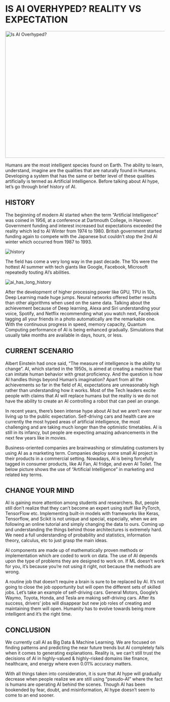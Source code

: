# IS AI OVERHYPED? REALITY VS EXPECTATION

<img src="https://user-images.githubusercontent.com/40186859/176985012-602eacc2-bcab-40e6-944d-d61ec09ab635.jpg" alt="Is AI Overhyped?" width="800" height = "400">


Humans are the most intelligent species found on Earth. The ability to learn, understand, imagine are the qualities that are naturally found in Humans. Developing a system that has the same or better level of these qualities artificially is termed as Artificial Intelligence.  Before talking about AI hype, let’s go through brief history of AI.

## HISTORY

The beginning of modern AI started when the term “Artificial Intelligence” was coined in 1956, at a conference at Dartmouth College, in Hanover. Government funding and interest increased but expectations exceeded the reality which led to AI Winter from 1974 to 1980. British government started funding again to compete with the Japanese but couldn’t stop the 2nd AI winter which occurred from 1987 to 1993.

![history](https://user-images.githubusercontent.com/40186859/176985498-f4558a8c-514d-46ea-aaed-c712bba3aa46.png)

The field has come a very long way in the past decade. The 10s were the hottest AI summer with tech giants like Google, Facebook, Microsoft repeatedly touting AI’s abilities.

![ai_has_long_history](https://user-images.githubusercontent.com/40186859/176985527-894ecd01-f93d-4813-bc67-e9833e402e9b.png)

After the development of higher processing power like GPU, TPU in 10s, Deep Learning made huge jumps. Neural networks offered better results than other algorithms when used on  the same data. Talking about the achievement because of Deep learning, Alexa and Siri understanding your voice, Spotify, and Netflix recommending what you watch next, Facebook tagging all your friends in a photo automatically are the remarkable one. With the continuous progress in speed, memory capacity, Quantum Computing performance of AI is being enhanced gradually. Simulations that usually take months are available in days, hours, or less. 

## CURRENT SCENARIO

Albert Einstein had once said, “The measure of intelligence is the ability to change”. AI, which started in the 1950s,  is aimed at creating a machine that can imitate human behavior with great proficiency. And the question is how AI handles things beyond Human’s imagination? Apart from all the achievements so far in the field of AI, expectations are unreasonably high rather than understanding how it works. Most of the Tech leaders excite people with claims that AI will replace humans but the reality is we do not have the ability to create an AI controlling a robot that can peel an orange.

In recent years, there’s been intense hype about AI but we aren’t even near living up to the public expectation. Self-driving cars and health care are currently the most hyped areas of artificial intelligence, the most challenging and are taking much longer than the optimistic timetables. AI is still in its infancy, but people are expecting amazing advancements in the next few years like in movies.

Business-oriented companies are brainwashing or stimulating customers by using AI as a marketing term. Companies deploy some small AI project in their products in a commercial setting. Nowadays, AI is being forcefully tagged in consumer products, like AI Fan, AI fridge, and even AI Toilet.  The below picture shows the use of “Artificial Intelligence” in marketing and related key terms.

## CHANGE YOUR MIND

AI is gaining more attention among students and researchers. But, people still don’t realize that they can’t become an expert using stuff like PyTorch, TensorFlow etc. Implementing built-in models with frameworks like Keras, Tensorflow, and Scikit is not unique and special, especially, when we are following an online tutorial and simply changing the data to ours. Coming up and understanding the things behind those architectures is extremely hard. We need a full understanding of probability and statistics, information theory, calculus, etc to just grasp the main ideas.

AI components are made up of mathematically proven methods or implementation which are coded to work on data. The use of AI depends upon the type of problems they are designed to work on. If ML doesn’t work for you, it’s because you’re not using it right, not because the methods are wrong. 

A routine job that doesn’t require a brain is sure to be replaced by AI. It’s not going to close the job opportunity but will open the different sets of skilled jobs. Let’s take an example of self-driving cars.  General Motors, Google’s Waymo, Toyota, Honda, and Tesla are making self-driving cars. After its success, drivers’ jobs will disappear but new job roles of creating and maintaining them will open. Humanity has to evolve towards being more intelligent and it’s the right time.


## CONCLUSION

We currently call AI as Big Data & Machine Learning. We are focused on finding patterns and predicting the near future trends but AI completely fails when it comes to generating explanations. Reality is, we can’t still trust the decisions of AI in highly-valued & highly-risked domains like finance, healthcare, and energy where even 0.01% accuracy matters.  

With all things taken into consideration, it is sure that AI hype will gradually decrease when people realize we are still using “pseudo-AI”  where the fact is humans are operating AI behind the scenes. Though AI has been bookended by fear, doubt, and misinformation, AI hype doesn’t seem to come to an end sooner. 
